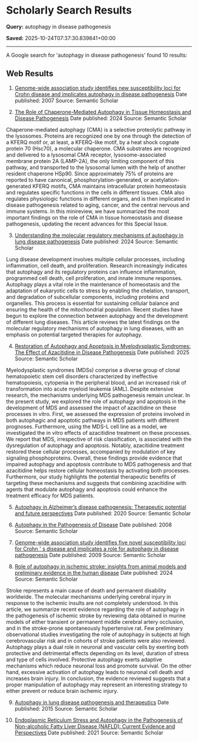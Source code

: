# Scholarly Search Results

**Query:** autophagy in disease pathogenesis

**Saved:** 2025-10-24T07:37:30.839841+00:00

---

A Google search for 'autophagy in disease pathogenesis' found 10 results:

## Web Results
1. [Genome-wide association study identifies new susceptibility loci for Crohn disease and implicates autophagy in disease pathogenesis](https://www.semanticscholar.org/paper/4fa2cc6197341c81e6f933c3b46165d74b2f2431)
Date published: 2007
Source: Semantic Scholar


2. [The Role of Chaperone-Mediated Autophagy in Tissue Homeostasis and Disease Pathogenesis](https://www.semanticscholar.org/paper/7198b820c8bf6016efa26ff8314ad697061055e6)
Date published: 2024
Source: Semantic Scholar

Chaperone-mediated autophagy (CMA) is a selective proteolytic pathway in the lysosomes. Proteins are recognized one by one through the detection of a KFERQ motif or, at least, a KFERQ-like motif, by a heat shock cognate protein 70 (Hsc70), a molecular chaperone. CMA substrates are recognized and delivered to a lysosomal CMA receptor, lysosome-associated membrane protein 2A (LAMP-2A), the only limiting component of this pathway, and transported to the lysosomal lumen with the help of another resident chaperone HSp90. Since approximately 75% of proteins are reported to have canonical, phosphorylation-generated, or acetylation-generated KFERQ motifs, CMA maintains intracellular protein homeostasis and regulates specific functions in the cells in different tissues. CMA also regulates physiologic functions in different organs, and is then implicated in disease pathogenesis related to aging, cancer, and the central nervous and immune systems. In this minireview, we have summarized the most important findings on the role of CMA in tissue homeostasis and disease pathogenesis, updating the recent advances for this Special Issue.

3. [Understanding the molecular regulatory mechanisms of autophagy in lung disease pathogenesis](https://www.semanticscholar.org/paper/0fb81c940920c0774d5e8112851cf506d46cd367)
Date published: 2024
Source: Semantic Scholar

Lung disease development involves multiple cellular processes, including inflammation, cell death, and proliferation. Research increasingly indicates that autophagy and its regulatory proteins can influence inflammation, programmed cell death, cell proliferation, and innate immune responses. Autophagy plays a vital role in the maintenance of homeostasis and the adaptation of eukaryotic cells to stress by enabling the chelation, transport, and degradation of subcellular components, including proteins and organelles. This process is essential for sustaining cellular balance and ensuring the health of the mitochondrial population. Recent studies have begun to explore the connection between autophagy and the development of different lung diseases. This article reviews the latest findings on the molecular regulatory mechanisms of autophagy in lung diseases, with an emphasis on potential targeted therapies for autophagy.

4. [Restoration of Autophagy and Apoptosis in Myelodysplastic Syndromes: The Effect of Azacitidine in Disease Pathogenesis](https://www.semanticscholar.org/paper/31623710af6c121c8cc69a510c30810d6f30aec3)
Date published: 2025
Source: Semantic Scholar

Myelodysplastic syndromes (MDSs) comprise a diverse group of clonal hematopoietic stem cell disorders characterized by ineffective hematopoiesis, cytopenia in the peripheral blood, and an increased risk of transformation into acute myeloid leukemia (AML). Despite extensive research, the mechanisms underlying MDS pathogenesis remain unclear. In the present study, we explored the role of autophagy and apoptosis in the development of MDS and assessed the impact of azacitidine on these processes in vitro. First, we assessed the expression of proteins involved in both autophagic and apoptotic pathways in MDS patients with different prognoses. Furthermore, using the MDS-L cell line as a model, we investigated the in vitro effects of azacitidine treatment on these processes. We report that MDS, irrespective of risk classification, is associated with the dysregulation of autophagy and apoptosis. Notably, azacitidine treatment restored these cellular processes, accompanied by modulation of key signaling phosphoproteins. Overall, these findings provide evidence that impaired autophagy and apoptosis contribute to MDS pathogenesis and that azacitidine helps restore cellular homeostasis by activating both processes. Furthermore, our study highlights the potential therapeutic benefits of targeting these mechanisms and suggests that combining azacitidine with agents that modulate autophagy and apoptosis could enhance the treatment efficacy for MDS patients.

5. [Autophagy in Alzheimer’s disease pathogenesis: Therapeutic potential and future perspectives](https://www.semanticscholar.org/paper/a564f7559f621a7f00973b4fe475ff84d246f879)
Date published: 2020
Source: Semantic Scholar


6. [Autophagy in the Pathogenesis of Disease](https://www.semanticscholar.org/paper/6506ed4567aeb55615e07b0b4f5bbaf11f689d94)
Date published: 2008
Source: Semantic Scholar


7. [Genome-wide association study identifies five novel susceptibility loci for Crohn ' s disease and implicates a role for autophagy in disease pathogenesis](https://www.semanticscholar.org/paper/bd2b995d2f31426ed7828d93db804f16a15846b5)
Date published: 2009
Source: Semantic Scholar


8. [Role of autophagy in ischemic stroke: insights from animal models and preliminary evidence in the human disease](https://www.semanticscholar.org/paper/392d3906b113b24061947fed267020b75bd6fea9)
Date published: 2024
Source: Semantic Scholar

Stroke represents a main cause of death and permanent disability worldwide. The molecular mechanisms underlying cerebral injury in response to the ischemic insults are not completely understood. In this article, we summarize recent evidence regarding the role of autophagy in the pathogenesis of ischemic stroke by reviewing data obtained in murine models of either transient or permanent middle cerebral artery occlusion, and in the stroke-prone spontaneously hypertensive rat. Few preliminary observational studies investigating the role of autophagy in subjects at high cerebrovascular risk and in cohorts of stroke patients were also reviewed. Autophagy plays a dual role in neuronal and vascular cells by exerting both protective and detrimental effects depending on its level, duration of stress and type of cells involved. Protective autophagy exerts adaptive mechanisms which reduce neuronal loss and promote survival. On the other hand, excessive activation of autophagy leads to neuronal cell death and increases brain injury. In conclusion, the evidence reviewed suggests that a proper manipulation of autophagy may represent an interesting strategy to either prevent or reduce brain ischemic injury.

9. [Autophagy in lung disease pathogenesis and therapeutics](https://www.semanticscholar.org/paper/2633d8b784943239ba0188bb177b997673600e3e)
Date published: 2015
Source: Semantic Scholar


10. [Endoplasmic Reticulum Stress and Autophagy in the Pathogenesis of Non-alcoholic Fatty Liver Disease (NAFLD): Current Evidence and Perspectives](https://www.semanticscholar.org/paper/52929c741cce8c67cb6d31fc4aaf4ff394508a83)
Date published: 2021
Source: Semantic Scholar

